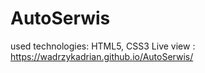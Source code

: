 # AutoSerwis
used technologies: HTML5, CSS3 
Live view : https://wadrzykadrian.github.io/AutoSerwis/
